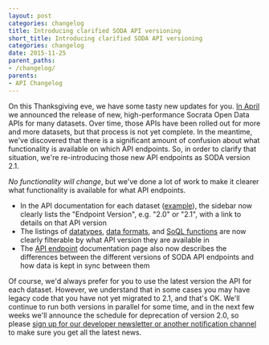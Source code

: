 ```yaml
---
layout: post
categories: changelog
title: Introducing clarified SODA API versioning
short_title: Introducing clarified SODA API versioning
categories: changelog
date: 2015-11-25
parent_paths: 
- /changelog/
parents: 
- API Changelog
---
```


On this Thanksgiving eve, we have some tasty new updates for you. [In April](/changelog/2015/04/27/new-higher-performance-apis.html) we announced the release of new, high-performance Socrata Open Data APIs for many datasets. Over time, those APIs have been rolled out for more and more datasets, but that process is not yet complete. In the meantime, we've discovered that there is a significant amount of confusion about what functionality is available on which API endpoints. So, in order to clarify that situation, we're re-introducing those new API endpoints as SODA version 2.1.

_No functionality will change_, but we've done a lot of work to make it clearer what functionality is available for what API endpoints. 

- In the API documentation for each dataset ([example](/foundry/#/data.ny.gov/qegy-i7es)), the sidebar now clearly lists the "Endpoint Version", e.g. "2.0" or "2.1", with a link to details on that API version
- The listings of [datatypes](/docs/datatypes/), [data formats](/docs/formats/), and [SoQL functions](/docs/functions/) are now clearly filterable by what API version they are available in
- The [API endpoint](/docs/endpoints.html) documentation page also now describes the differences between the different versions of SODA API endpoints and how data is kept in sync between them

Of course, we'd always prefer for you to use the latest version the API for each dataset. However, we understand that in some cases you may have legacy code that you have not yet migrated to 2.1, and that's OK. We'll continue to run both versions in parallel for some time, and in the next few weeks we'll announce the schedule for deprecation of version 2.0, so please [sign up for our developer newsletter or another notification channel](/changelog/) to make sure you get all the latest news.
